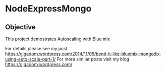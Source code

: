 # NodeExpressMongo

## Objective
This project demostrates Autoscaling with Blue mix


For details please see my post https://gigadom.wordpress.com/2014/11/05/bend-it-like-bluemix-mongodb-using-auto-scale-part-1/
For more similar posts visit my blog https://gigadom.wordpress.com/
